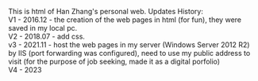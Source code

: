 This is html of Han Zhang's personal web.
Updates History:  
V1 - 2016.12 - the creation of the web pages in html (for fun), they were saved in my local pc.  
V2 - 2018.07 - add css.  
v3 - 2021.11 - host the web pages in my server (Windows Server 2012 R2) by IIS (port forwarding was configured), need to use my public address to visit (for the purpose of job seeking, made it as a digital porfolio)    
V4 - 2023
